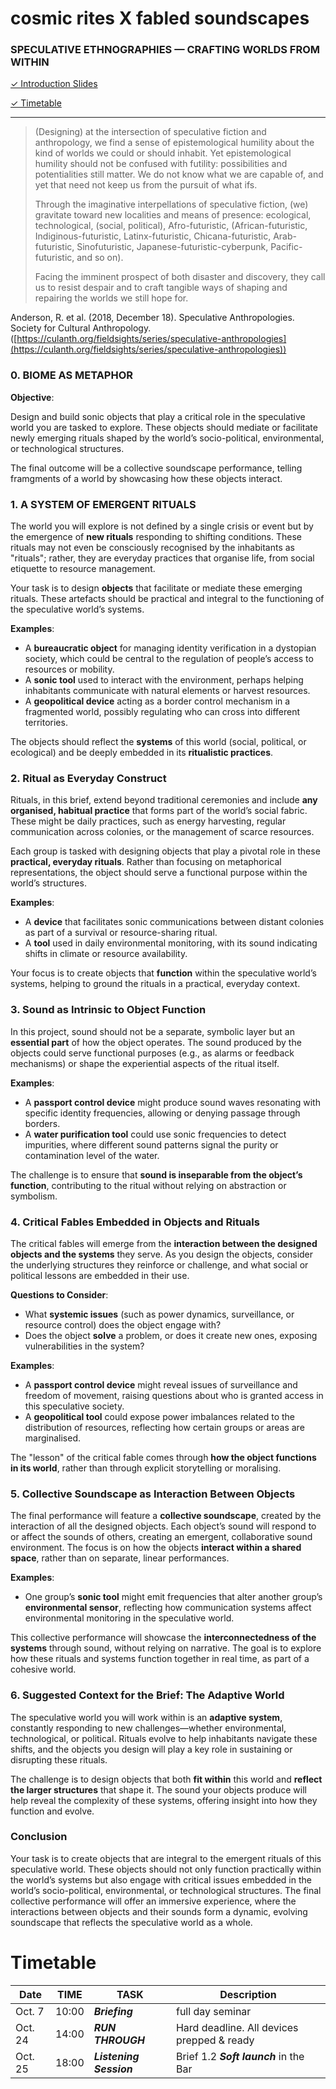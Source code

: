 # cosmic rites X fabled soundscapes
### SPECULATIVE ETHNOGRAPHIES — CRAFTING WORLDS FROM WITHIN


[✓ Introduction Slides](Introduction.md)

[✓ Timetable](#timetable)

---

> (Designing) at the intersection of speculative fiction and anthropology, we find a sense of epistemological humility about the kind of worlds we could or should inhabit. Yet epistemological humility should not be confused with futility: possibilities and potentialities still matter. We do not know what we are capable of, and yet that need not keep us from the pursuit of what ifs. 
> 
> Through the imaginative interpellations of speculative fiction, (we) gravitate toward new localities and means of presence: ecological, technological, (social, political), Afro-futuristic, (African-futuristic, Indiginous-futuristic, Latinx-futuristic, Chicana-futuristic, Arab-futuristic, Sinofuturistic, Japanese-futuristic-cyberpunk, Pacific-futuristic,  and so on). 
> 
> Facing the imminent prospect of both disaster and discovery, they call us to resist despair and to craft tangible ways of shaping and repairing the worlds we still hope for.

Anderson, R. et al. (2018, December 18). Speculative Anthropologies. Society for Cultural Anthropology. ([https://culanth.org/fieldsights/series/speculative-anthropologies](https://culanth.org/fieldsights/series/speculative-anthropologies))


### 0. BIOME AS METAPHOR


**Objective**: 

Design and build sonic objects that play a critical role in the speculative world you are tasked to explore. These objects should mediate or facilitate newly emerging rituals shaped by the world’s socio-political, environmental, or technological structures. 

The final outcome will be a collective soundscape performance, telling framgments of a world by showcasing how these objects interact.

### 1. A SYSTEM OF EMERGENT RITUALS

The world you will explore is not defined by a single crisis or event but by the emergence of **new rituals** responding to shifting conditions. These rituals may not even be consciously recognised by the inhabitants as "rituals"; rather, they are everyday practices that organise life, from social etiquette to resource management.

Your task is to design **objects** that facilitate or mediate these emerging rituals. These artefacts should be practical and integral to the functioning of the speculative world’s systems.

**Examples**:
- A **bureaucratic object** for managing identity verification in a dystopian society, which could be central to the regulation of people’s access to resources or mobility.
- A **sonic tool** used to interact with the environment, perhaps helping inhabitants communicate with natural elements or harvest resources.
- A **geopolitical device** acting as a border control mechanism in a fragmented world, possibly regulating who can cross into different territories.

The objects should reflect the **systems** of this world (social, political, or ecological) and be deeply embedded in its **ritualistic practices**.

### 2. Ritual as Everyday Construct

Rituals, in this brief, extend beyond traditional ceremonies and include **any organised, habitual practice** that forms part of the world’s social fabric. These might be daily practices, such as energy harvesting, regular communication across colonies, or the management of scarce resources.

Each group is tasked with designing objects that play a pivotal role in these **practical, everyday rituals**. Rather than focusing on metaphorical representations, the object should serve a functional purpose within the world’s structures.

**Examples**:
- A **device** that facilitates sonic communications between distant colonies as part of a survival or resource-sharing ritual.
- A **tool** used in daily environmental monitoring, with its sound indicating shifts in climate or resource availability.

Your focus is to create objects that **function** within the speculative world’s systems, helping to ground the rituals in a practical, everyday context.

### 3. Sound as Intrinsic to Object Function

In this project, sound should not be a separate, symbolic layer but an **essential part** of how the object operates. The sound produced by the objects could serve functional purposes (e.g., as alarms or feedback mechanisms) or shape the experiential aspects of the ritual itself.

**Examples**:
- A **passport control device** might produce sound waves resonating with specific identity frequencies, allowing or denying passage through borders.
- A **water purification tool** could use sonic frequencies to detect impurities, where different sound patterns signal the purity or contamination level of the water.

The challenge is to ensure that **sound is inseparable from the object’s function**, contributing to the ritual without relying on abstraction or symbolism.

### 4. Critical Fables Embedded in Objects and Rituals

The critical fables will emerge from the **interaction between the designed objects and the systems** they serve. As you design the objects, consider the underlying structures they reinforce or challenge, and what social or political lessons are embedded in their use.

**Questions to Consider**:
- What **systemic issues** (such as power dynamics, surveillance, or resource control) does the object engage with?
- Does the object **solve** a problem, or does it create new ones, exposing vulnerabilities in the system?

**Examples**:
- A **passport control device** might reveal issues of surveillance and freedom of movement, raising questions about who is granted access in this speculative society.
- A **geopolitical tool** could expose power imbalances related to the distribution of resources, reflecting how certain groups or areas are marginalised.

The "lesson" of the critical fable comes through **how the object functions in its world**, rather than through explicit storytelling or moralising.

### 5. Collective Soundscape as Interaction Between Objects

The final performance will feature a **collective soundscape**, created by the interaction of all the designed objects. Each object’s sound will respond to or affect the sounds of others, creating an emergent, collaborative sound environment. The focus is on how the objects **interact within a shared space**, rather than on separate, linear performances.

**Examples**:
- One group’s **sonic tool** might emit frequencies that alter another group’s **environmental sensor**, reflecting how communication systems affect environmental monitoring in the speculative world.

This collective performance will showcase the **interconnectedness of the systems** through sound, without relying on narrative. The goal is to explore how these rituals and systems function together in real time, as part of a cohesive world.

### 6. Suggested Context for the Brief: The Adaptive World

The speculative world you will work within is an **adaptive system**, constantly responding to new challenges—whether environmental, technological, or political. Rituals evolve to help inhabitants navigate these shifts, and the objects you design will play a key role in sustaining or disrupting these rituals.

The challenge is to design objects that both **fit within** this world and **reflect the larger structures** that shape it. The sound your objects produce will help reveal the complexity of these systems, offering insight into how they function and evolve.

### Conclusion

Your task is to create objects that are integral to the emergent rituals of this speculative world. These objects should not only function practically within the world’s systems but also engage with critical issues embedded in the world’s socio-political, environmental, or technological structures. The final collective performance will offer an immersive experience, where the interactions between objects and their sounds form a dynamic, evolving soundscape that reflects the speculative world as a whole.


# Timetable

Date|TIME|TASK| Description|
|---|---|---|---|
Oct. 7| 10:00 | __*Briefing*__ | full day seminar |
Oct. 24| 14:00 | __*RUN THROUGH*__ | Hard deadline. All devices prepped & ready |
Oct. 25| 18:00 | __*Listening Session*__ | Brief 1.2 __*Soft launch*__ in the Bar|
